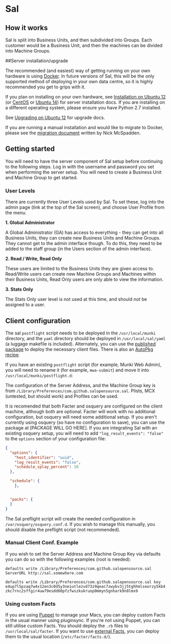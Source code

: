 # Sal

## How it works

Sal is split into Business Units, and then subdivided into Groups. Each customer would be a Business Unit, and then the machines can be divided into Machine Groups.

##Server installation/upgrade

The recommended (and easiest) way of getting running on your own hardware is using [Docker](https://github.com/salopensource/sal/blob/master/docs/Docker.md). In future versions of Sal, this will be the only supported method of deploying in your own data centre, so it is highly recommended you get to grips with it.

If you plan on installing on your own hardware, see [Installation on Ubuntu 12](https://github.com/salopensource/sal/blob/master/docs/Installation_on_Ubuntu_12.md) (or [CentOS](https://github.com/salopensource/sal/blob/master/docs/Installation_on_CentOS6.md) or [Ubuntu 14](https://github.com/salopensource/sal/blob/master/docs/Installation_on_Ubuntu_14.md)) for server installation docs. If you are installing on a different operating system, please ensure you have Python 2.7 installed.

See [Upgrading on Ubuntu 12](https://github.com/salopensource/sal/blob/master/docs/Upgrading_on_Ubuntu_12.md) for upgrade docs.

If you are running a manual installation and would like to migrate to Docker, please see the [migration document](https://github.com/salopensource/sal/blob/master/docs/DockerMigration.md) written by Nick McSpadden.

## Getting started

You will need to have the server component of Sal setup before continuing to the following steps. Log in with the username and password you set when performing the server setup. You will need to create a Business Unit and Machine Group to get started.

### User Levels

There are currently three User Levels used by Sal. To set these, log into the admin page (link at the top of the Sal screen), and choose User Profile from the menu.

**1. Global Administrator**

A Global Administrator (GA) has access to everything - they can get into all Business Units, they can create new Business Units and Machine Groups. They cannot get to the admin interface though. To do this, they need to be added to the staff group (in the Users section of the admin interface).

**2. Read / Write, Read Only**

These users are limited to the Business Units they are given access to. Read/Write users can create new Machine Groups and Machines within their Business Units, Read Only users are only able to view the information.

**3. Stats Only**

The Stats Only user level is not used at this time, and should *not* be assigned to a user.

## Client configuration

The sal ``postflight`` script needs to be deployed in the ``/usr/local/munki`` directory, and the ``yaml`` directory should be deployed in ``/usr/local/sal/yaml`` (a luggage makefile is included). Alternately, you can use the [published package](https://github.com/salopensource/sal-scripts/releases/latest) to deploy the necessary client files. There is also an [AutoPkg recipe](https://github.com/autopkg/grahamgilbert-recipes/tree/master/Sal).

If you have an existing ``postflight`` script (for example, Munki Web Admin), you will need to rename it (for example, ``mwa-submit``) and move it into ``/usr/local/munki/postflight.d``:

The configuration of the Server Address, and the Machine Group key is from ``/Library/Preferences/com.github.salopensource.sal``. Plists, MCX (untested, but should work) and Profiles can be used.

It is recomended that both Facter and osquery are configured on the client machine, although both are optional. Facter will work with no additional configuration, but osquery will need some additional setup. If you aren't currently using osquery (so have no configuration to save), you can use the package at [PACKAGE WILL GO HERE]. If you are integrating Sal with an existing osquery setup, you will need to add ``"log_result_events": "false"`` to the ``options`` section of your configuration file:

``` json
{
  "options": {
    "host_identifier": "uuid",
    "log_result_events": "false",
    "schedule_splay_percent": 10
  },

  "schedule": {
    },


  "packs": {
  }
}
```

The Sal preflight script will create the needed configuration in ``/var/osquery/osquery.conf.d``. If you wish to manage this manually, you should disable the preflight script (not recommended).

### Manual Client Conf. Example

If you wish to set the Server Address and Machine Group Key via defaults you can do so with the following examples (root is needed):

``defaults write /Library/Preferences/com.github.salopensource.sal ServerURL http://sal.somewhere.com``

``defaults write /Library/Preferences/com.github.salopensource.sal key e4up7l5pzaq7w4x12en3c0d5y3neiutlezvd73z9qeac7zwybv3jj5tghhmlseorzy5kb4zkc7rnc2sffgir4uw79esdd60pfzfwszkukruop0mmyn5gnhark9n8lmx9``

### Using custom Facts

If you are using [Puppet](http://puppetlabs.com) to manage your Macs, you can deploy custom Facts in the usual manner using pluginsync. If you're not using Puppet, you can still utilise custom Facts. You should deploy the ``.rb`` files to ``/usr/local/sal/facter``. If you want to use [external Facts](http://docs.puppetlabs.com/guides/custom_facts.html#external-facts), you can deploy them to the usual location (``/etc/facter/facts.d/``).

